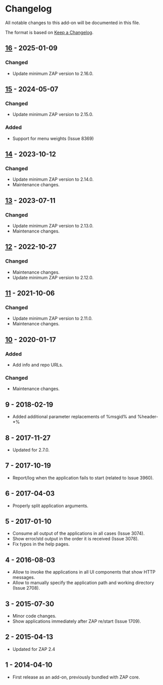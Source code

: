 # Changelog
All notable changes to this add-on will be documented in this file.

The format is based on [Keep a Changelog](https://keepachangelog.com/en/1.0.0/).

## [16] - 2025-01-09
### Changed
- Update minimum ZAP version to 2.16.0.

## [15] - 2024-05-07
### Changed
- Update minimum ZAP version to 2.15.0.

### Added
- Support for menu weights (Issue 8369)

## [14] - 2023-10-12
### Changed
- Update minimum ZAP version to 2.14.0.
- Maintenance changes.

## [13] - 2023-07-11
### Changed
- Update minimum ZAP version to 2.13.0.
- Maintenance changes.

## [12] - 2022-10-27
### Changed
- Maintenance changes.
- Update minimum ZAP version to 2.12.0.

## [11] - 2021-10-06
### Changed
- Update minimum ZAP version to 2.11.0.
- Maintenance changes.

## [10] - 2020-01-17
### Added
- Add info and repo URLs.

### Changed
- Maintenance changes.

## 9 - 2018-02-19

- Added additional parameter replacements of %msgid% and %header-*%

## 8 - 2017-11-27

- Updated for 2.7.0.

## 7 - 2017-10-19

- Report/log when the application fails to start (related to Issue 3960).

## 6 - 2017-04-03

- Properly split application arguments.

## 5 - 2017-01-10

- Consume all output of the applications in all cases (Issue 3074).
- Show error/std output in the order it is received (Issue 3078).
- Fix typos in the help pages.

## 4 - 2016-08-03

- Allow to invoke the applications in all UI components that show HTTP messages.
- Allow to manually specify the application path and working directory (Issue 2708).

## 3 - 2015-07-30

- Minor code changes.
- Show applications immediately after ZAP re/start (Issue 1709).

## 2 - 2015-04-13

- Updated for ZAP 2.4

## 1 - 2014-04-10

- First release as an add-on, previously bundled with ZAP core.

[16]: https://github.com/zaproxy/zap-extensions/releases/invoke-v16
[15]: https://github.com/zaproxy/zap-extensions/releases/invoke-v15
[14]: https://github.com/zaproxy/zap-extensions/releases/invoke-v14
[13]: https://github.com/zaproxy/zap-extensions/releases/invoke-v13
[12]: https://github.com/zaproxy/zap-extensions/releases/invoke-v12
[11]: https://github.com/zaproxy/zap-extensions/releases/invoke-v11
[10]: https://github.com/zaproxy/zap-extensions/releases/invoke-v10
